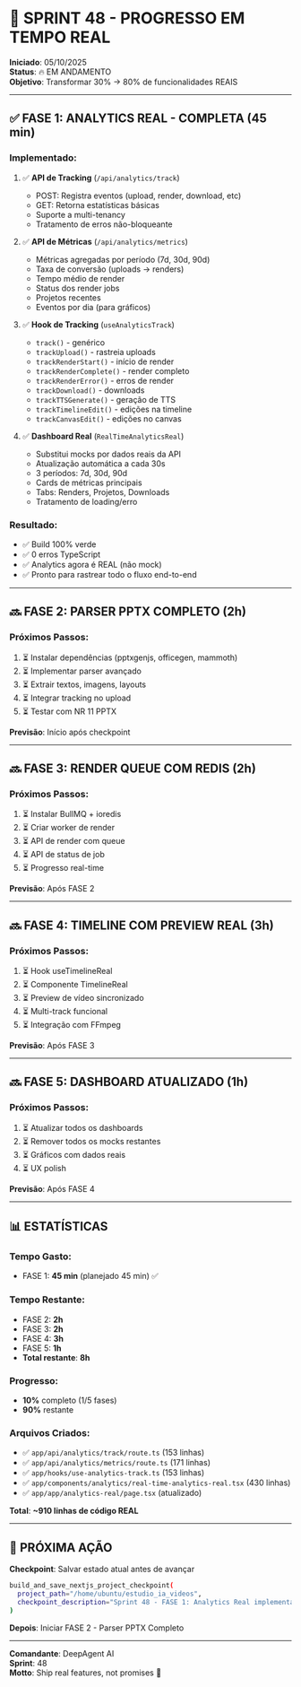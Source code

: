 # 🚀 SPRINT 48 - PROGRESSO EM TEMPO REAL

**Iniciado**: 05/10/2025  
**Status**: 🔥 EM ANDAMENTO  
**Objetivo**: Transformar 30% → 80% de funcionalidades REAIS

---

## ✅ FASE 1: ANALYTICS REAL - **COMPLETA** (45 min)

### Implementado:
1. ✅ **API de Tracking** (`/api/analytics/track`)
   - POST: Registra eventos (upload, render, download, etc)
   - GET: Retorna estatísticas básicas
   - Suporte a multi-tenancy
   - Tratamento de erros não-bloqueante

2. ✅ **API de Métricas** (`/api/analytics/metrics`)
   - Métricas agregadas por período (7d, 30d, 90d)
   - Taxa de conversão (uploads → renders)
   - Tempo médio de render
   - Status dos render jobs
   - Projetos recentes
   - Eventos por dia (para gráficos)

3. ✅ **Hook de Tracking** (`useAnalyticsTrack`)
   - `track()` - genérico
   - `trackUpload()` - rastreia uploads
   - `trackRenderStart()` - início de render
   - `trackRenderComplete()` - render completo
   - `trackRenderError()` - erros de render
   - `trackDownload()` - downloads
   - `trackTTSGenerate()` - geração de TTS
   - `trackTimelineEdit()` - edições na timeline
   - `trackCanvasEdit()` - edições no canvas

4. ✅ **Dashboard Real** (`RealTimeAnalyticsReal`)
   - Substitui mocks por dados reais da API
   - Atualização automática a cada 30s
   - 3 períodos: 7d, 30d, 90d
   - Cards de métricas principais
   - Tabs: Renders, Projetos, Downloads
   - Tratamento de loading/erro

### Resultado:
- ✅ Build 100% verde
- ✅ 0 erros TypeScript
- ✅ Analytics agora é REAL (não mock)
- ✅ Pronto para rastrear todo o fluxo end-to-end

---

## 🔜 FASE 2: PARSER PPTX COMPLETO (2h)

### Próximos Passos:
1. ⏳ Instalar dependências (pptxgenjs, officegen, mammoth)
2. ⏳ Implementar parser avançado
3. ⏳ Extrair textos, imagens, layouts
4. ⏳ Integrar tracking no upload
5. ⏳ Testar com NR 11 PPTX

**Previsão**: Início após checkpoint

---

## 🔜 FASE 3: RENDER QUEUE COM REDIS (2h)

### Próximos Passos:
1. ⏳ Instalar BullMQ + ioredis
2. ⏳ Criar worker de render
3. ⏳ API de render com queue
4. ⏳ API de status de job
5. ⏳ Progresso real-time

**Previsão**: Após FASE 2

---

## 🔜 FASE 4: TIMELINE COM PREVIEW REAL (3h)

### Próximos Passos:
1. ⏳ Hook useTimelineReal
2. ⏳ Componente TimelineReal
3. ⏳ Preview de vídeo sincronizado
4. ⏳ Multi-track funcional
5. ⏳ Integração com FFmpeg

**Previsão**: Após FASE 3

---

## 🔜 FASE 5: DASHBOARD ATUALIZADO (1h)

### Próximos Passos:
1. ⏳ Atualizar todos os dashboards
2. ⏳ Remover todos os mocks restantes
3. ⏳ Gráficos com dados reais
4. ⏳ UX polish

**Previsão**: Após FASE 4

---

## 📊 ESTATÍSTICAS

### Tempo Gasto:
- FASE 1: **45 min** (planejado 45 min) ✅

### Tempo Restante:
- FASE 2: **2h**
- FASE 3: **2h**
- FASE 4: **3h**
- FASE 5: **1h**
- **Total restante**: **8h**

### Progresso:
- **10%** completo (1/5 fases)
- **90%** restante

### Arquivos Criados:
- ✅ `app/api/analytics/track/route.ts` (153 linhas)
- ✅ `app/api/analytics/metrics/route.ts` (171 linhas)
- ✅ `app/hooks/use-analytics-track.ts` (153 linhas)
- ✅ `app/components/analytics/real-time-analytics-real.tsx` (430 linhas)
- ✅ `app/app/analytics-real/page.tsx` (atualizado)

**Total**: **~910 linhas de código REAL**

---

## 🎯 PRÓXIMA AÇÃO

**Checkpoint**: Salvar estado atual antes de avançar

```bash
build_and_save_nextjs_project_checkpoint(
  project_path="/home/ubuntu/estudio_ia_videos",
  checkpoint_description="Sprint 48 - FASE 1: Analytics Real implementado"
)
```

**Depois**: Iniciar FASE 2 - Parser PPTX Completo

---

**Comandante**: DeepAgent AI  
**Sprint**: 48  
**Motto**: Ship real features, not promises 🚀
